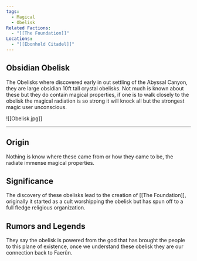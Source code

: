 ```yaml
---
tags:
  - Magical
  - Obelisk
Related Factions:
  - "[[The Foundation]]"
Locations:
  - "[[Ebonhold Citadel]]"
---
```

## Obsidian Obelisk

The Obelisks where discovered early in out settling of the Abyssal Canyon, they are large obsidian 10ft tall crystal obelisks. Not much is known about these but they do contain magical properties, if one is to walk closely to the obelisk the magical radiation is so strong it will knock all but the strongest magic user unconscious.

![[Obelisk.jpg]]


---
## Origin

Nothing is know where these came from or how they came to be, the radiate immense magical properties.

## Significance

The discovery of these obelisks lead to the creation of [[The Foundation]], originally it started as a cult worshipping the obelisk but has spun off to a full fledge religious organization.

## Rumors and Legends

They say the obelisk is powered from the god that has brought the people to this plane of existence, once we understand these obelisk they are our connection back to Faerûn.